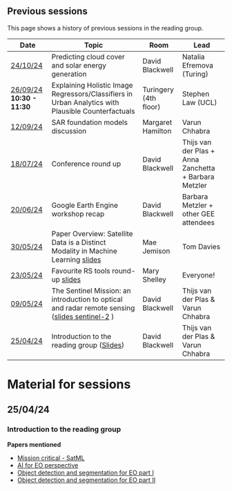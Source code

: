 ## Previous sessions

This page shows a history of previous sessions in the reading group. 

|Date | Topic | Room | Lead |
| --- | ----- | ---- | ---- |
| [24/10/24](#101024) | Predicting cloud cover and solar energy generation | David Blackwell | Natalia Efremova (Turing) |
| [26/09/24](#260924) **10:30 - 11:30**| Explaining Holistic Image Regressors/Classifiers in Urban Analytics with Plausible Counterfactuals | Turingery (4th floor) | Stephen Law (UCL) |
| [12/09/24](#120924) | SAR foundation models discussion | Margaret Hamilton | Varun Chhabra |
| [18/07/24](#180724) | Conference round up | David Blackwell | Thijs van der Plas + Anna Zanchetta + Barbara Metzler |
| [20/06/24](#200624) | Google Earth Engine workshop recap | David Blackwell | Barbara Metzler + other GEE attendees |
| [30/05/24](#300524) | Paper Overview: Satellite Data is a Distinct Modality in Machine Learning [slides](https://github.com/alan-turing-institute/remote-sensing-reading-group/blob/main/sessions/4-distinct-modality/satml-distinct-modality.pdf) | Mae Jemison | Tom Davies  |
| [23/05/24](#060624) | Favourite RS tools round-up [slides](https://github.com/alan-turing-institute/remote-sensing-reading-group/blob/main/sessions/3-tools/2024-05-23%20Remote%20Sensing%20reading%20group%20-%20favourite%20tools%20shared%20slides.pdf) |  Mary Shelley | Everyone! |
| [09/05/24](#090524) | The Sentinel Mission: an introduction to optical and radar remote sensing ([slides sentinel-2](https://github.com/alan-turing-institute/remote-sensing-reading-group/blob/main/sessions/2-sentinel/2024-05-09%20RS%20group%20Sentinel%202.pdf) ) | David Blackwell | Thijs van der Plas & Varun Chhabra  |
| [25/04/24](#250424) | Introduction to the reading group ([Slides](https://github.com/alan-turing-institute/remote-sensing-reading-group/blob/main/sessions/1-introduction/2024-04-25%20Intro%20meeting.pdf)) | David Blackwell | Thijs van der Plas & Varun Chhabra |
# Material for sessions

## 25/04/24
### Introduction to the reading group
**Papers mentioned**
- [Mission critical - SatML](https://arxiv.org/abs/2402.01444)
- [AI for EO perspective](https://arxiv.org/abs/2305.08413)
- [Object detection and segmentation for EO part I](https://www.mdpi.com/2072-4292/12/10/1667)
- [Object detection and segmentation for EO part II](https://www.mdpi.com/2072-4292/12/18/3053)
